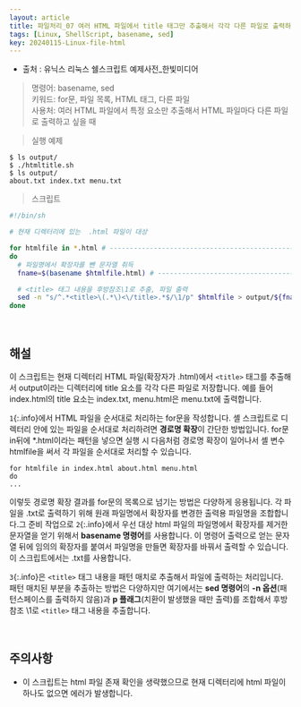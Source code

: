 ```yaml
---
layout: article
title: 파일처리_07 여러 HTML 파일에서 title 태그만 추출해서 각각 다른 파일로 출력하기
tags: [Linux, ShellScript, basename, sed]
key: 20240115-Linux-file-html
---
```


- 출처 : 유닉스 리눅스 쉘스크립트 예제사전_한빛미디어

> 명령어: basename, sed  
> 키워드: for문, 파일 목록, HTML 태그, 다른 파일  
> 사용처: 여러 HTML 파일에서 특정 요소만 추출해서 HTML 파일마다 다른 파일로 출력하고 싶을 때



> 실행 예제  

```
$ ls output/
$ ./htmltitle.sh
$ ls output/
about.txt index.txt menu.txt
```

> 스크립트

```bash
#!/bin/sh

# 현재 디렉터리에 있는  .html 파일이 대상

for htmlfile in *.html # ---------------------------------------------------------- 1
do
  # 파일명에서 확장자를 뺀 문자열 취득
  fname=$(basename $htmlfile.html) # ---------------------------------------------- 2

  # <title> 태그 내용을 후방참조\1로 추출, 파일 출력
  sed -n "s/^.*<title>\(.*\)<\/title>.*$/\1/p" $htmlfile > output/${fname}.txt # -- 3
done
```

&nbsp;
&nbsp;

## **해설** 

이 스크립트는 현재 디렉터리 HTML 파일(확장자가 .html)에서 `<title>` 태그를 추출해서 output이라는 디렉터리에 title 요소를 각각 다른 파일로 저장합니다. 예를 들어 index.html의 title 요소는 index.txt, menu.html은 menu.txt에 출력합니다.

`1`{:.info}에서 HTML 파일을 순서대로 처리하는 for문을 작성합니다. 셸 스크립트로 디렉터리 안에 있는 파일을 순서대로 처리하려면 **경로명 확장**이 간단한 방법입니다. for문 in뒤에 *.html이라는 패턴을 넣으면 실행 시 다음처럼 경로명 확장이 일어나서 셸 변수 htmlfile을 써서 각 파일을 순서대로 처리할 수 있습니다.

```
for htmlfile in index.html about.html menu.html
do
...
```

이렇듯 경로명 확장 결과를 for문의 목록으로 넘기는 방법은 다양하게 응용됩니다. 각 파일을 .txt로 출력하기 위해 원래 파일명에서 확장자를 변경한 출력용 파일명을 조합합니다.그 준비 작업으로 `2`{:.info}에서 우선 대상 html 파일의 파일명에서 확장자를 제거한 문자열을 얻기 위해서 **basename 명령어**를 사용합니다.
이 명령어 출력으로 얻는 문자열 뒤에 임의의 확장자를 붙여서 파일명을 만들면 확장자를 바꿔서 출력할 수 있습니다. 이 스크립트에서는 .txt를 사용합니다.

`3`{:.info}은 `<title>` 태그 내용을 패턴 매치로 추출해서 파일에 출력하는 처리입니다. 패턴 매치된 부분을 추출하는 방법은 다양하지만 여기에서는 **sed 명령어**의 **-n 옵션**(패턴스페이스를 출력하지 않음)과 **p 플래그**(치환이 발생했을 때만 출력)를 조합해서 후방참조 \1로 `<title>` 태그 내용을 추출합니다.


&nbsp;
&nbsp;

## **주의사항**

- 이 스크립트는 html 파일 존재 확인을 생략했으므로 현재 디렉터리에 html 파일이 하나도 없으면 에러가 발생합니다.

